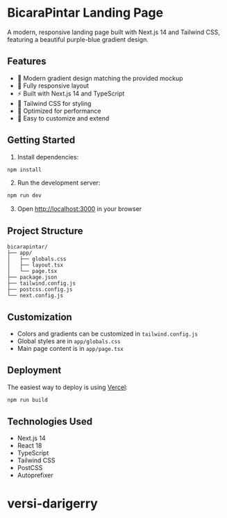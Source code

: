 # BicaraPintar Landing Page

A modern, responsive landing page built with Next.js 14 and Tailwind CSS, featuring a beautiful purple-blue gradient design.

## Features

- 🎨 Modern gradient design matching the provided mockup
- 📱 Fully responsive layout
- ⚡ Built with Next.js 14 and TypeScript
- 🎯 Tailwind CSS for styling
- 🚀 Optimized for performance
- 🔧 Easy to customize and extend

## Getting Started

1. Install dependencies:
```bash
npm install
```

2. Run the development server:
```bash
npm run dev
```

3. Open [http://localhost:3000](http://localhost:3000) in your browser

## Project Structure

```
bicarapintar/
├── app/
│   ├── globals.css
│   ├── layout.tsx
│   └── page.tsx
├── package.json
├── tailwind.config.js
├── postcss.config.js
└── next.config.js
```

## Customization

- Colors and gradients can be customized in `tailwind.config.js`
- Global styles are in `app/globals.css`
- Main page content is in `app/page.tsx`

## Deployment

The easiest way to deploy is using [Vercel](https://vercel.com):

```bash
npm run build
```

## Technologies Used

- Next.js 14
- React 18
- TypeScript
- Tailwind CSS
- PostCSS
- Autoprefixer
# versi-darigerry
